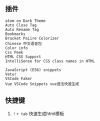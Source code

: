 ## 插件
```
atom on Dark Theme
Auto Close Tag
Auto Rename Tag
Bookmarks
Bracket Paiire Colorizer
Chinese 中文语音包
Color info
Css Peek
HTML CSS Support
IntelliSense for CSS class names in HTML

JavaScript (ES6) snippets
Vetur
VSCode Faker
Vue VSCode Snippets vue语法快速生成
```

## 快捷键
 1. ```！+ tab``` 快速生成html模板
